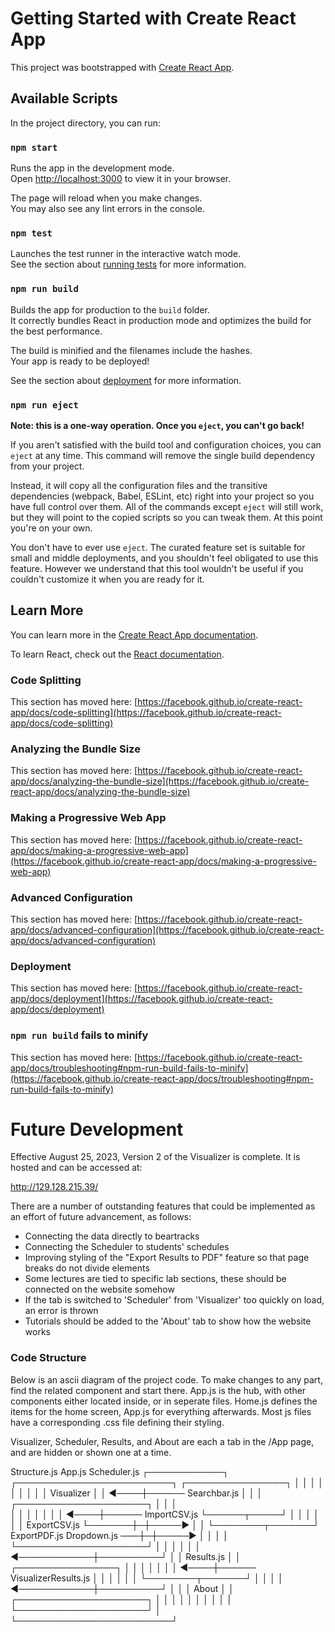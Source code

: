 # Getting Started with Create React App

This project was bootstrapped with [Create React App](https://github.com/facebook/create-react-app).

## Available Scripts

In the project directory, you can run:

### `npm start`

Runs the app in the development mode.\
Open [http://localhost:3000](http://localhost:3000) to view it in your browser.

The page will reload when you make changes.\
You may also see any lint errors in the console.

### `npm test`

Launches the test runner in the interactive watch mode.\
See the section about [running tests](https://facebook.github.io/create-react-app/docs/running-tests) for more information.

### `npm run build`

Builds the app for production to the `build` folder.\
It correctly bundles React in production mode and optimizes the build for the best performance.

The build is minified and the filenames include the hashes.\
Your app is ready to be deployed!

See the section about [deployment](https://facebook.github.io/create-react-app/docs/deployment) for more information.

### `npm run eject`

**Note: this is a one-way operation. Once you `eject`, you can't go back!**

If you aren't satisfied with the build tool and configuration choices, you can `eject` at any time. This command will remove the single build dependency from your project.

Instead, it will copy all the configuration files and the transitive dependencies (webpack, Babel, ESLint, etc) right into your project so you have full control over them. All of the commands except `eject` will still work, but they will point to the copied scripts so you can tweak them. At this point you're on your own.

You don't have to ever use `eject`. The curated feature set is suitable for small and middle deployments, and you shouldn't feel obligated to use this feature. However we understand that this tool wouldn't be useful if you couldn't customize it when you are ready for it.

## Learn More

You can learn more in the [Create React App documentation](https://facebook.github.io/create-react-app/docs/getting-started).

To learn React, check out the [React documentation](https://reactjs.org/).

### Code Splitting

This section has moved here: [https://facebook.github.io/create-react-app/docs/code-splitting](https://facebook.github.io/create-react-app/docs/code-splitting)

### Analyzing the Bundle Size

This section has moved here: [https://facebook.github.io/create-react-app/docs/analyzing-the-bundle-size](https://facebook.github.io/create-react-app/docs/analyzing-the-bundle-size)

### Making a Progressive Web App

This section has moved here: [https://facebook.github.io/create-react-app/docs/making-a-progressive-web-app](https://facebook.github.io/create-react-app/docs/making-a-progressive-web-app)

### Advanced Configuration

This section has moved here: [https://facebook.github.io/create-react-app/docs/advanced-configuration](https://facebook.github.io/create-react-app/docs/advanced-configuration)

### Deployment

This section has moved here: [https://facebook.github.io/create-react-app/docs/deployment](https://facebook.github.io/create-react-app/docs/deployment)

### `npm run build` fails to minify

This section has moved here: [https://facebook.github.io/create-react-app/docs/troubleshooting#npm-run-build-fails-to-minify](https://facebook.github.io/create-react-app/docs/troubleshooting#npm-run-build-fails-to-minify)




# Future Development

Effective August 25, 2023, Version 2 of the Visualizer is complete. It is hosted and can be accessed at: 

http://129.128.215.39/


There are a number of outstanding features that could be implemented as an effort of future advancement, as follows:

- Connecting the data directly to beartracks
- Connecting the Scheduler to students' schedules
- Improving styling of the "Export Results to PDF" feature so that page breaks do not divide elements
- Some lectures are tied to specific lab sections, these should be connected on the website somehow
- If the tab is switched to 'Scheduler' from 'Visualizer' too quickly on load, an error is thrown
- Tutorials should be added to the 'About' tab to show how the website works


### Code Structure

Below is an ascii diagram of the project code. To make changes to any part, find the related component and start there.
App.js is the hub, with other components either located inside, or in seperate files. Home.js defines the items for the
home screen, App.js for everything afterwards. Most js files have a corresponding .css file defining their styling. 

Visualizer, Scheduler, Results, and About are each a tab in the /App page, and are hidden or shown one at a time. 



Structure.js   App.js                      Scheduler.js
┌────────────┐ ┌─────────────────────────┐ ┌────────────────┐
│            │ │                         │ │                │
│            │ │ Visualizer              │ │           ◄────┼────── Searchbar.js
│            │ │ ┌─────────────────────┐ │ │                │   
│            │ │ │                     │ │ │           ◄────┼────── ImportCSV.js
└──────┬─────┘ │ │                     │ │ │                │       ExportCSV.js
       └───────┼─┼─────►               │ │ └────────┬───────┘       ExportPDF.js
Dropdown.js ───┼─┼─────►               │ │          │
               │ └─────────────────────┘ │          │
               │                         │          │
               │            ◄────────────┼──────────┘
               │                         │ Results.js
               │                         │ ┌────────────────┐
               │                         │ │                │
               │                         │ │           ◄────┼────── VisualizerResults.js
               │                         │ │                │
               │                         │ └────────┬───────┘
               │                         │          │
               │            ◄────────────┼──────────┘
               │                         │
               │ About                   │
               │ ┌─────────────────────┐ │
               │ │                     │ │
               │ │                     │ │
               │ └─────────────────────┘ │
               └─────────────────────────┘


